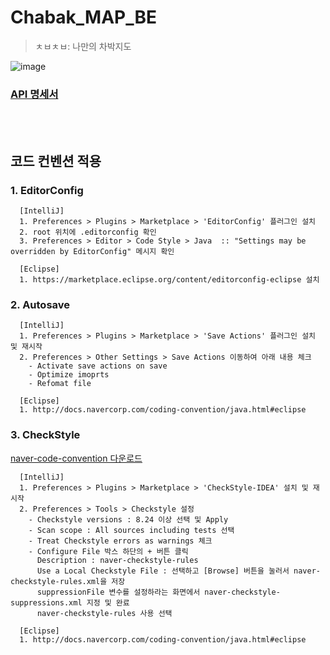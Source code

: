# Chabak_MAP_BE

> ㅊㅂㅊㅂ: 나만의 차박지도

![image](https://user-images.githubusercontent.com/70880695/142659006-a443981b-8dd2-4560-8157-75d20d0e8ef9.png)



### [API 명세서](https://docs.google.com/spreadsheets/d/1CAUGx_R49infGViDuEJqjZczTnQG_Ay6hiHIZNiUPO8/edit?usp=sharing)


<br >
<br >

## 코드 컨벤션 적용 
### 1. EditorConfig
```shell
  [IntelliJ]
  1. Preferences > Plugins > Marketplace > 'EditorConfig' 플러그인 설치 
  2. root 위치에 .editorconfig 확인
  3. Preferences > Editor > Code Style > Java  :: "Settings may be overridden by EditorConfig" 메시지 확인
  
  [Eclipse]
  1. https://marketplace.eclipse.org/content/editorconfig-eclipse 설치
```
### 2. Autosave
```shell
  [IntelliJ]
  1. Preferences > Plugins > Marketplace > 'Save Actions' 플러그인 설치 및 재시작
  2. Preferences > Other Settings > Save Actions 이동하여 아래 내용 체크
    - Activate save actions on save
    - Optimize imoprts
    - Refomat file
    
  [Eclipse]
  1. http://docs.navercorp.com/coding-convention/java.html#eclipse
```
### 3. CheckStyle
[naver-code-convention 다운로드](https://github.com/naver/hackday-conventions-java/tree/master/rule-config)
```shell
  [IntelliJ]
  1. Preferences > Plugins > Marketplace > 'CheckStyle-IDEA' 설치 및 재시작
  2. Preferences > Tools > Checkstyle 설정
    - Checkstyle versions : 8.24 이상 선택 및 Apply
    - Scan scope : All sources including tests 선택 
    - Treat Checkstyle errors as warnings 체크
    - Configure File 박스 하단의 + 버튼 클릭
      Description : naver-checkstyle-rules
      Use a Local Checkstyle File : 선택하고 [Browse] 버튼을 눌러서 naver-checkstyle-rules.xml을 저장
      suppressionFile 변수를 설정하라는 화면에서 naver-checkstyle-suppressions.xml 지정 및 완료
      naver-checkstyle-rules 사용 선택
    
  [Eclipse]
  1. http://docs.navercorp.com/coding-convention/java.html#eclipse

```


